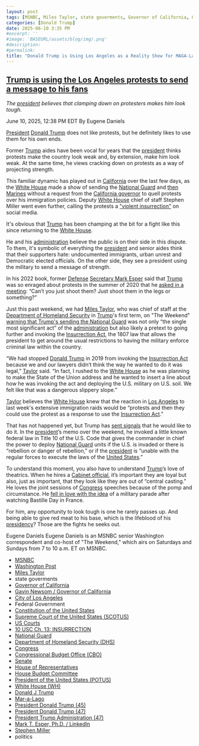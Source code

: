 ```yaml
---
layout: post
tags: [MSNBC, Miles Taylor, state goverments, Governor of California, Gavin Newsom / Governor of California, City of Los Angeles, Federal Government, Constitution of the United States, Supreme Court of the United States (SCOTUS), US Courts, 10 USC Ch. 13 –  INSURRECTION, National Guard, Department of Homeland Security (DHS), Congress, Congressional Budget Office (CBO), Senate, House of Representatives, House Budget Committee, President of the United States (POTUS), White House (WH), Donald J Trump, Mar-a-Lago, President Donald Trump (45), President Donald Trump (47), President Trump Administration (47), Mark T. Esper Ph.D. / LinkedIn, Stephen Miller, politics]
categories: [Donald Trump]
date: 2025-06-10 3:35 PM
#excerpt: ''
#image: 'BASEURL/assets/blog/img/.png'
#description:
#permalink:
title: "Donald Trump is Using Los Angeles as a Reality Show for MAGA-Landia Residents"
---
```



## [Trump is using the Los Angeles protests to send a message to his fans](https://www.msnbc.com/opinion/msnbc-opinion/trump-los-angeles-immigration-crackdown-project-47-rcna211879)

*The [president](https://www.whitehouse.gov/) believes that clamping down on protesters makes him look tough.*

June 10, 2025, 12:38 PM EDT
By Eugene Daniels

[President](https://www.whitehouse.gov/) [Donald Trump](https://www.donaldjtrump.com/) does not like protests, but he definitely likes to use them for his own ends.

Former [Trump](https://www.donaldjtrump.com/) aides have been vocal for years that the [president](https://www.whitehouse.gov/) thinks protests make the country look weak and, by extension, make him look weak. At the same time, he views cracking down on protests as a way of projecting strength.

This familiar dynamic has played out in [California](https://www.ca.gov/) over the last few days, as the [White House](https://www.whitehouse.gov/) made a show of sending the [National Guard](https://www.msnbc.com/morning-joe/watch/california-ag-sues-trump-over-unlawful-national-guard-order-241240645933) and [then Marines](https://www.msnbc.com/rachel-maddow-show/maddowblog/marines-deploy-los-angeles-californias-newsom-says-red-line-crossed-rcna211998) without a request from the [California governor](https://www.gov.ca.gov/) to quell protests over his immigration policies. Deputy [White House](https://www.whitehouse.gov/) chief of staff Stephen Miller went even further, calling the protests a ["violent insurrection"](https://x.com/StephenM/status/1931487633957601786) on social media.

It's obvious that [Trump](https://www.donaldjtrump.com/) has been champing at the bit for a fight like this since returning to the [White House](https://www.whitehouse.gov/).

He and his [administration](https://www.whitehouse.gov/administration/) believe the public is on their side in this dispute. To them, it's symbolic of everything the [president](https://www.whitehouse.gov/) and senior aides think that their supporters hate: undocumented immigrants, urban unrest and Democratic elected officials. On the other side, they see a president using the military to send a message of strength.

In his 2022 book, former [Defense](https://www.defense.gov/) [Secretary Mark Esper](https://www.linkedin.com/in/mark-t-esper-ph-d-11b4671/) said that [Trump](https://www.donaldjtrump.com/) was so enraged about protests in the summer of 2020 that he [asked in a meeting](https://www.msnbc.com/opinion/msnbc-opinion/mark-esper-s-book-says-he-thwarted-trump-s-hope-n1295062): “Can’t you just shoot them? Just shoot them in the legs or something?”

Just this past weekend, we had [Miles Taylor](https://www.linkedin.com/in/miles-taylor-65707671/), who was chief of staff at the [Department of Homeland Security](https://www.dhs.gov/) in [Trump](https://www.donaldjtrump.com/)'s first term, on "The Weekend" [warning that Trump's sending the National Guard](https://www.msnbc.com/the-weekend/watch/-this-is-the-one-that-people-like-me-were-warning-about-miles-taylor-reacts-to-trump-s-deployment-of-national-guard-241132613783) was not only “the single most significant act” of the [administration](https://www.whitehouse.gov/administration/) but also likely a pretext to going further and invoking the [Insurrection Act](https://uscode.house.gov/view.xhtml?path=/prelim@title10/subtitleA/part1/chapter13&edition=prelim), the 1807 law that allows the president to get around the usual restrictions to having the military enforce criminal law within the country.

“We had stopped [Donald Trump](https://www.donaldjtrump.com/) in 2019 from invoking the [Insurrection Act](https://uscode.house.gov/view.xhtml?path=/prelim@title10/subtitleA/part1/chapter13&edition=prelim) because we and our lawyers didn’t think the way he wanted to do it was legal,” [Taylor](https://www.linkedin.com/in/miles-taylor-65707671/) said. “In fact, I rushed to the [White House](https://www.whitehouse.gov/) as he was planning to make the State of the Union address and he wanted to insert a line about how he was invoking the act and deploying the U.S. military on U.S. soil. We felt like that was a dangerous slippery slope.”

[Taylor](https://www.linkedin.com/in/miles-taylor-65707671/) believes the [White House](https://www.whitehouse.gov/) knew that the reaction in [Los Angeles](https://lacity.gov/) to last week's extensive immigration raids would be “protests and then they could use the protest as a response to use the [Insurrection Act](https://uscode.house.gov/view.xhtml?path=/prelim@title10/subtitleA/part1/chapter13&edition=prelim).”

That has not happened yet, but Trump has [sent signals](https://www.msnbc.com/opinion/msnbc-opinion/trump-los-angeles-protests-insurrection-national-guard-rcna211855) that he would like to do it. In the [president](https://www.whitehouse.gov/)’s memo over the weekend, he invoked a little known federal law in Title 10 of the U.S. Code that gives the commander in chief the power to deploy [National Guard](https://www.nationalguard.mil/) units if the U.S. is invaded or there is “rebellion or danger of rebellion,” or if the [president](https://www.whitehouse.gov/) is “unable with the regular forces to execute the laws of the [United States](https://uscode.house.gov/view.xhtml?path=/prelim@title10/subtitleA/part1/chapter13&edition=prelim).”

To understand this moment, you also have to understand [Trump](https://www.donaldjtrump.com/)’s love of theatrics. When he hires a [Cabinet official](https://www.whitehouse.gov/administration/the-cabinet/), it’s important they are loyal but also, just as important, that they look like they are out of “central casting.” He loves the joint sessions of [Congress](https://www.congress.gov/) speeches because of the pomp and circumstance. He [fell in love with the idea](https://www.washingtonpost.com/politics/2025/06/07/army-parade-dc-trump-birthday/) of a military parade after watching Bastille Day in France.

For him, any opportunity to look tough is one he rarely passes up. And being able to give red meat to his base, which is the lifeblood of his [presidency](https://www.whitehouse.gov/)? Those are the fights he seeks out.

Eugene Daniels
Eugene Daniels is an MSNBC senior Washington correspondent and co-host of "The Weekend," which airs on Saturdays and Sundays from 7 to 10 a.m. ET on MSNBC.

- [MSNBC](https://www.msnbc.com/)
- [Washington Post](https://www.washingtonpost.com/)
- [Miles Taylor](https://www.linkedin.com/in/miles-taylor-65707671/)
- state goverments
- [Governor of California](https://www.gov.ca.gov/)
- [Gavin Newsom / Governor of California](https://www.gov.ca.gov/about/)
- [City of Los Angeles](https://lacity.gov/)
- Federal Government 
- [Constitution of the United States](https://constitution.congress.gov/)
- [Supreme Court of the United States (SCOTUS)](https://www.supremecourt.gov/)
- [US Courts](https://www.uscourts.gov/)
- [10 USC Ch. 13: INSURRECTION](https://uscode.house.gov/view.xhtml?path=/prelim@title10/subtitleA/part1/chapter13&edition=prelim)
- [National Guard](https://www.nationalguard.mil/)
- [Department of Homeland Security (DHS)](https://www.dhs.gov/)
- [Congress](https;//www.congress.gov/)
- [Congressional Budget Office (CBO)](https://www.cbo.gov/)
- [Senate](https://www.senate.gov/)
- [House of Representatives](https://www.house.gov/)
- [House Budget Committee ](https://budget.house.gov/)
- [President of the United States (POTUS)](https://www.whitehouse.gov/)
- [White House (WH)](https://www.whitehouse.gov/)
- [Donald J Trump](https://www.donaldjtrump.com/)
- [Mar-a-Lago](https://www.maralagoclub.com/)
- [President Donald Trump (45)](https://trumpwhitehouse.archives.gov/)
- [President Donald Trump (47)](https://www.whitehouse.gov/administration/donald-j-trump/)
- [President Trump Administration (47)](https://www.whitehouse.gov/administration/)
- [Mark T. Esper, Ph.D. / LinkedIn](https://www.linkedin.com/in/mark-t-esper-ph-d-11b4671/)
- [Stephen Miller](https://x.com/StephenM/)
- politics 
